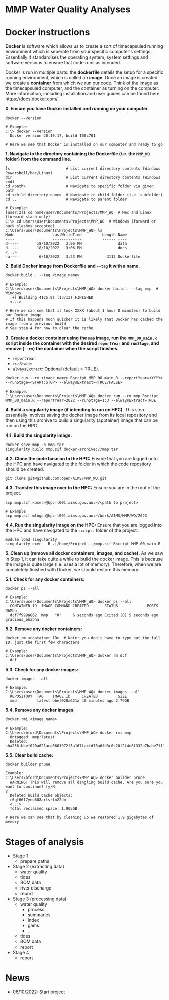 MMP Water Quality Analyses
=============================

# Docker instructions

**Docker** is software which allows us to create a sort of timecapsuled running environment which is seperate from your specific computer's settings. Essentially it standardises the operating system, system settings and software versions to ensure that code runs as intended. 

Docker is run in multiple parts: the **dockerfile** details the setup for a specific running environment, which is called an **image**. Once an image is created we create a **container** from which we run our code. Think of the image as the timecapsuled computer, and the container as turning on the computer. More information, including installation and user guides can be found here https://docs.docker.com/.

**0. Ensure you have Docker installed and running on your computer.**
```console
docker --version
```
```console
# Example:
C:\> docker --version
  Docker version 20.10.17, build 100c701

# Here we see that Docker is installed on our computer and ready to go
```

**1. Navigate to the directory containing the Dockerfile (i.e. the `MMP_WQ` folder) from the command line.**

```console
ls                         # List current directory contents (Windows Powershell/Mac/Linux)
dir                        # List current directory contents (Windows cmd)
cd <path>                  # Navigate to specific folder via given path
cd <child_directory_name>  # Navigate to child folder (i.e. subfolder)
cd ..                      # Navigate to parent folder
```
```
# Example:
[user:2]$ cd home/user/Documents/Projects/MMP_WQ  # Mac and Linux (forward slash only)
C:\> cd Users\user\Documents\Projects\MMP_WQ  # Windows (forward or back slashes accepted)
C:\Users\user\Documents\Projects\MMP_WQ> ls
Mode                 LastWriteTime         Length Name
----                 -------------         ------ ----
d-----        18/10/2022   3:06 PM                data
d-----        18/10/2022   3:06 PM                docs
<...>
-a----         6/10/2022   3:23 PM           3113 Dockerfile
```

**2. Build Docker image from Dockerfile and `--tag` it with a name.**
```console
docker build . --tag <image_name>
```
```
# Example:
C:\Users\user\Documents\Projects\MMP_WQ> docker build . --tag mmp  # Windows
  [+] Building 4125.9s (13/13) FINISHED
  <...>

# Here we can see that it took XXXX (about 1 hour 8 minutes) to build our Docker image
# If this happens much quicker it is likely that Docker has cached the image from a previous build
# See step 4 for how to clear the cache
```

**3. Create a docker container using the `mmp` image, run the `MMP_00_main.R` script inside the container with the desired `reportYear` and `runStage`, and remove (`--rm`) the container when the script finishes.**

* `reportYear`: 
* `runStage`:
* `alwaysExtract`: Optional (default = TRUE). 

```console
docker run --rm <image_name> Rscript MMP_00_main.R --reportYear=<YYYY> --runStage=<START:STOP> --alwaysExtract=<TRUE/FALSE>
```
```
# Example:
C:\Users\user\Documents\Projects\MMP_WQ> docker run --rm mmp Rscript MMP_00_main.R --reportYear=2022 --runStage=1:3 --alwaysExtract=TRUE
```

**4. Build a singularity image (if intending to run on HPC).**  This
step essentially involves saving the docker image from its local
repository and then using this archive to build a singularity
(apptainer) image that can be run on the HPC.

**4.1. Build the singularity image:**

```console
docker save mmp -o mmp.tar
singularity build mmp.sif docker-archive://mmp.tar
```

**4.2. Clone the code base on to the HPC:** Ensure that you are logged
onto the HPC and have navigated to the folder in which the code
repository should be created.

```console
git clone git@github.com:open-AIMS/MMP_WQ.git
```

**4.3. Transfer this image over to the HPC:**
Ensure you are in the root of the project.

```console
scp mmp.sif <user>@hpc-l001.aims.gov.au:~/<path to project>
```
```
# Example
scp mmp.sif mlogan@hpc-l001.aims.gov.au:~/Work/AIMS/MMP/WQ/2023
```

**4.4. Run the singularity image on the HPC:** Ensure that you are
logged into the HPC and have navigated to the `scripts` folder of the
project.

```console
module load singularity
singularity exec - B .:/home/Project ../mmp.sif Rscript MMP_00_main.R 
```

**5. Clean up (remove all docker containers, images, and cache).**
As we saw in Step 1, it can take quite a while to build the docker image. This is because the image is quite large (i.e. uses a lot of memory). Therefore, when we are completely finished with Docker, we should restore this memory. 

**5.1. Check for any docker containers:**
    
```console
docker ps --all
```
```
# Example:
C:\Users\user\Documents\Projects\MMP_WQ> docker ps --all
  CONTAINER ID  IMAGE COMMAND CREATED       STATUS             PORTS     NAMES
  dcf7f999a862  mmp   "R"     6 seconds ago Exited (0) 5 seconds ago     gracious_bhabha
```

**5.2. Remove any docker containers:**
  
```console
docker rm <container_ID>  # Note: you don't have to type out the full ID, just the first few characters
```
```
# Example:
C:\Users\user\Documents\Projects\MMP_WQ> docker rm dcf
  dcf
```

**5.3. Check for any docker images:**

```console
docker images --all
```
```
# Example:
C:\Users\user\Documents\Projects\MMP_WQ> docker images --all
  REPOSITORY  TAG    IMAGE ID     CREATED         SIZE
  mmp         latest bbef020a621a 40 minutes ago 2.79GB
```

**5.4. Remove any docker images:**
```console
docker rmi <image_name>
```
```
# Example:
C:\Users\bford\Documents\Projects\MMP_WQ> docker rmi mmp
  Untagged: mmp:latest
  Deleted: sha256:bbef020a621aca0601972f3a167facfd70a6fd3c0c20f2f4e8f332e7babe7111
```

**5.5. Clear build cache:**

```console
docker builder prune
```
```
Example:
C:\Users\bford\Documents\Projects\MMP_WQ> docker builder prune
  WARNING! This will remove all dangling build cache. Are you sure you want to continue? [y/N]
y
  Deleted build cache objects:
  r6qf6617yeo608arlsrtn22dn
  <...>
  Total reclaimed space: 1.905GB

# Here we can see that by cleaning up we restored 1.9 gigabytes of memory
```

# Stages of analysis

- Stage 1
  - prepare paths
- Stage 2 (extracting data)
  - water quality
  - tides
  - BOM data
  - river discharge
  - report
- Stage 3 (processing data)
  - water quality
    - process
    - summaries
    - index
    - gams
    - ...
  - tides
  - BOM data
  - report
- Stage 4
  - report

# News
- 06/10/2022:  Start project
